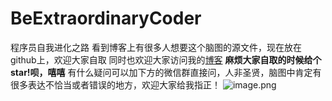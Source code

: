# BeExtraordinaryCoder
程序员自我进化之路
看到博客上有很多人想要这个脑图的源文件，现在放在github上，欢迎大家自取
同时也欢迎大家访问我的[博客](https://liangjiacheng.cn/)
**麻烦大家自取的时候给个star!呗，嘻嘻**
有什么疑问可以加下方的微信群直接问，人非圣贤，脑图中肯定有很多表达不恰当或者错误的地方，欢迎大家给我指正！
![image.png](https://i.loli.net/2020/05/16/gQroA9WHwikYxjK.png)

